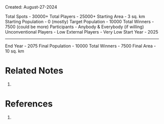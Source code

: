Created: August-27-2024

Total Spots - 30000+
Total Players - 25000+
Starting Area - 3 sq. km
Starting Population - 0 (mostly)
Target Population - 10000
Total Winners - 7500 (could be more)
Participants - Anybody & Everybody (if willing)
Unconventional Players - Low
External Players - Very Low
Start Year - 2025

___

End Year - 2075
Final Population - 10000
Total Winners - 7500
Final Area - 10 sq. km

# Related Notes

1. 
# References

1. 